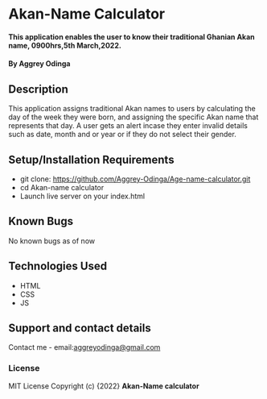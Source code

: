 
# Akan-Name Calculator

#### This application enables the user to know their traditional Ghanian Akan name, 0900hrs,5th March,2022.
#### By **Aggrey Odinga**
## Description
This application assigns traditional Akan names to users by calculating the day of the week they were born, and assigning the specific Akan name that represents that day. A user gets an alert incase they enter invalid details such as date, month and or year or if they do not select their gender.
## Setup/Installation Requirements
* git clone: https://github.com/Aggrey-Odinga/Age-name-calculator.git
* cd Akan-name calculator
* Launch live server on your index.html
## Known Bugs
No known bugs as of now

## Technologies Used
* HTML
* CSS
* JS

## Support and contact details
Contact me - email:aggreyodinga@gmail.com
### License
MIT License
Copyright (c) {2022} **Akan-Name calculator**
